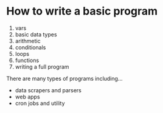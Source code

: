 # How to write a basic program

1. vars
2. basic data types
3. arithmetic
4. conditionals
5. loops
6. functions
7. writing a full program

There are many types of programs including...

- data scrapers and parsers
- web apps
- cron jobs and utility


